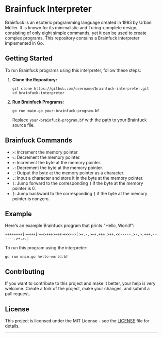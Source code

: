 # Brainfuck Interpreter

Brainfuck is an esoteric programming language created in 1993 by Urban Müller. It is known for its minimalistic and Turing-complete design, consisting of only eight simple commands, yet it can be used to create complex programs. This repository contains a Brainfuck interpreter implemented in Go.

## Getting Started

To run Brainfuck programs using this interpreter, follow these steps:

1. **Clone the Repository:**
   ```
   git clone https://github.com/username/brainfuck-interpreter.git
   cd brainfuck-interpreter
   ```

2. **Run Brainfuck Programs:**
   ```
   go run main.go your-brainfuck-program.bf
   ```
   Replace `your-brainfuck-program.bf` with the path to your Brainfuck source file.

## Brainfuck Commands

- `>`: Increment the memory pointer.
- `<`: Decrement the memory pointer.
- `+`: Increment the byte at the memory pointer.
- `-`: Decrement the byte at the memory pointer.
- `.`: Output the byte at the memory pointer as a character.
- `,`: Input a character and store it in the byte at the memory pointer.
- `[`: Jump forward to the corresponding `]` if the byte at the memory pointer is 0.
- `]`: Jump backward to the corresponding `[` if the byte at the memory pointer is nonzero.

## Example

Here's an example Brainfuck program that prints "Hello, World!":

```brainfuck
++++++++[>++++[>++>+++>+++>+<<<<-]>+.-.>++.+++.>++.<<-----.>-.>.+++.------.>+.>.]
```

To run this program using the interpreter:

```
go run main.go hello-world.bf
```

## Contributing

If you want to contribute to this project and make it better, your help is very welcome. Create a fork of the project, make your changes, and submit a pull request.

## License

This project is licensed under the MIT License - see the [LICENSE](LICENSE) file for details.

---